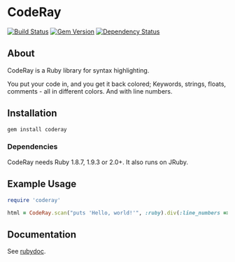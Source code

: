 # CodeRay

[![Build Status](https://travis-ci.org/rubychan/coderay.svg?branch=master)](https://travis-ci.org/rubychan/coderay)
[![Gem Version](https://badge.fury.io/rb/coderay.svg)](https://badge.fury.io/rb/coderay)
[![Dependency Status](https://gemnasium.com/rubychan/coderay.svg)](https://gemnasium.com/rubychan/coderay)

## About

CodeRay is a Ruby library for syntax highlighting.

You put your code in, and you get it back colored; Keywords, strings, floats, comments - all in different colors. And with line numbers.

## Installation

`gem install coderay`

### Dependencies

CodeRay needs Ruby 1.8.7, 1.9.3 or 2.0+. It also runs on JRuby.

## Example Usage

```ruby
require 'coderay'

html = CodeRay.scan("puts 'Hello, world!'", :ruby).div(:line_numbers => :table)
````

## Documentation

See [rubydoc](http://rubydoc.info/gems/coderay).
